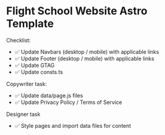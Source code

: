 # Flight School Website Astro Template


Checklist:
- ✅ Update Navbars (desktop / mobile) with applicable links
- ✅ Update Footer (desktop / mobile) with applicable links
- ✅ Update GTAG
- ✅ Update consts.ts

Copywriter task:
- ✅ Update data/page.js files
- ✅ Update Privacy Policy / Terms of Service

Designer task
- ✅ Style pages and import data files for content

